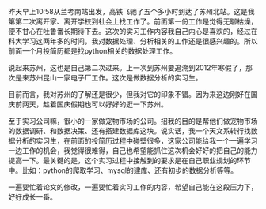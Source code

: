
昨天早上10:58从兰考南站出发，高铁飞驰了五个多小时到达了苏州北站。这是我第第二次离开家、离开学校到社会上找工作了。前面第一份工作是觉得无聊枯燥，便不甘心在吐鲁番长期待下去。这次的实习工作内容我自己内心是喜欢的，经过在科大学习这两年多的时间，我对数据处理、分析相关的工作还是很感兴趣的。所以前面一个月投简历都是找python相关的数据处理工作。

说起来苏州，这也是自己第二次过来。上一次到苏州要追溯到2012年寒假了，那次是来苏州昆山一家电子厂工作。这次是做数据分析的实习生。

目前而言，我对苏州的了解还是很少，但我对它的印象不错。因为来这边刚好在国庆前两天，趁着国庆假期也可以好好的逛一下苏州。

至于实习公司嘛，很小的一家做宠物市场的公司。招我的目的是帮他们做宠物市场的数据调研、和数据决策、还有搭建数据库这块。说实话，我一个天文系转行找数据分析的实习生，在前面的投简历过程中碰壁很多，这家公司能给我一个一遍学习一边工作的机会，我觉得很难得，自己也希望能抓住这次机会好好的把自己的能力提高一下。最关键的是，这个实习过程中接触到的要求是在自己职业规划的环节中。比如：python的爬取学习、mysql的建库、还有初步的数据分析等等。

一遍要忙着论文的修改，一遍要忙着实习工作的内容，希望自己能在这段压力下，好好成长一番。